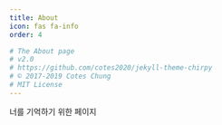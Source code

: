 ```yaml
---
title: About
icon: fas fa-info
order: 4

# The About page
# v2.0
# https://github.com/cotes2020/jekyll-theme-chirpy
# © 2017-2019 Cotes Chung
# MIT License
---
```


너를 기억하기 위한 페이지

<!-- > **Note**: Add Markdown syntax content to file `_tabs/about.md` and it will show up on this page. -->
